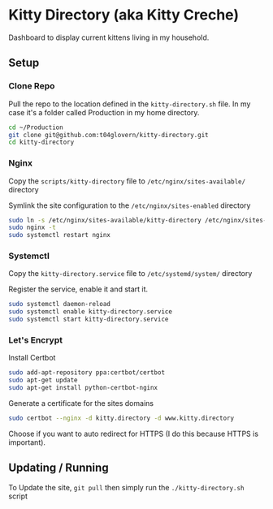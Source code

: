 # Kitty Directory (aka Kitty Creche)

Dashboard to display current kittens living in my household.

## Setup

### Clone Repo

Pull the repo to the location defined in the `kitty-directory.sh` file. In my case it's a folder called Production in my home directory.

```bash
cd ~/Production
git clone git@github.com:t04glovern/kitty-directory.git
cd kitty-directory
```

### Nginx

Copy the `scripts/kitty-directory` file to `/etc/nginx/sites-available/` directory

Symlink the site configuration to the `/etc/nginx/sites-enabled` directory

```bash
sudo ln -s /etc/nginx/sites-available/kitty-directory /etc/nginx/sites-enabled/
sudo nginx -t
sudo systemctl restart nginx
```

### Systemctl

Copy the `kitty-directory.service` file to `/etc/systemd/system/` directory

Register the service, enable it and start it.

```bash
sudo systemctl daemon-reload
sudo systemctl enable kitty-directory.service
sudo systemctl start kitty-directory.service
```

### Let's Encrypt

Install Certbot

```bash
sudo add-apt-repository ppa:certbot/certbot
sudo apt-get update
sudo apt-get install python-certbot-nginx
```

Generate a certificate for the sites domains

```bash
sudo certbot --nginx -d kitty.directory -d www.kitty.directory
```

Choose if you want to auto redirect for HTTPS (I do this because HTTPS is important).

## Updating / Running

To Update the site, `git pull` then simply run the `./kitty-directory.sh` script